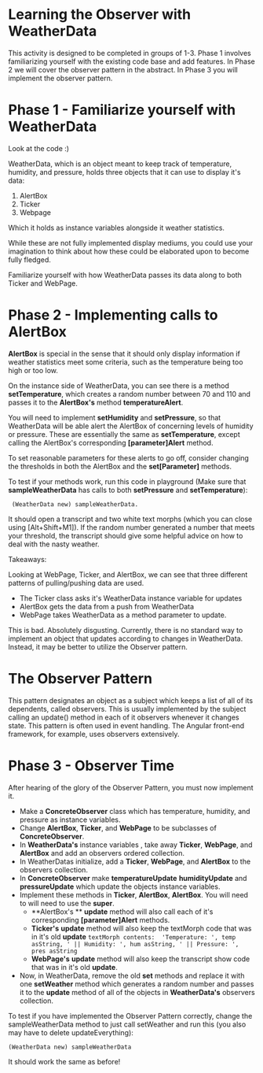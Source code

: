 # Learning the Observer with WeatherData

This activity is designed to be completed in groups of 1-3. Phase 1 involves familiarizing yourself with the existing code base and add features. In Phase 2 we will cover the observer pattern in the abstract. In Phase 3 you will implement the observer pattern.


# Phase 1 - Familiarize yourself with WeatherData 

Look at the code :) 

WeatherData, which is an object meant to keep track of temperature, humidity, and pressure, holds three objects that it can use to display it's data: 

1) AlertBox
2) Ticker 
3) Webpage

Which it holds as instance variables alongside it weather statistics. 

While these are not fully implemented display mediums, you could use your imagination to think about how these could be elaborated upon to become fully fledged. 

Familiarize yourself with how WeatherData passes its data along to both Ticker and WebPage.


# Phase 2 - Implementing calls to AlertBox

**AlertBox** is special in the sense that it should only display information if weather statistics meet some criteria, such as the temperature being too high or too low. 

On the instance side of WeatherData, you can see there is a method **setTemperature**, which creates a random number between 70 and 110 and passes it to the **AlertBox's** method **temperatureAlert**. 

You will need to implement **setHumidity** and **setPressure**, so that WeatherData will be able  alert the AlertBox of concerning levels of humidity or pressure. These are essentially the same as **setTemperature**, except calling the AlertBox's corresponding **[parameter]Alert** method. 

 To set reasonable parameters for these alerts to go off, consider changing the thresholds in both the AlertBox and the **set[Parameter]** methods. 

To test if your methods work, run this code in playground (Make sure that **sampleWeatherData** has calls to both **setPressure** and **setTemperature**): 

 

     (WeatherData new) sampleWeatherData.   

  
It should open a transcript and two white text morphs (which you can close using [Alt+Shift+M1]). If the random number generated a number that meets your threshold, the transcript should give some helpful advice on how to deal with the nasty weather. 

Takeaways:

Looking at WebPage, Ticker, and AlertBox, we can see that three different patterns of pulling/pushing data are used. 
- The Ticker class asks it's WeatherData instance variable for updates
- AlertBox gets the data from a push from WeatherData 
- WebPage takes WeatherData as a method parameter to update. 

This is bad. Absolutely disgusting. Currently, there is no standard way to implement  an object that updates according to changes in WeatherData. Instead, it may be better to utilize the Observer pattern. 

# The Observer Pattern
This pattern designates an object as a subject which keeps a list of all of its dependents, called observers. This is usually implemented by the subject  calling an update() method in each of it observers whenever it changes state. This pattern is often used in event handling. The Angular front-end framework, for example, uses observers extensively. 


# Phase 3 - Observer Time 

After hearing of the glory of the Observer Pattern, you must now implement it. 

- Make a **ConcreteObserver** class which has temperature, humidity, and pressure as instance variables. 
- Change **AlertBox**, **Ticker**, and **WebPage** to be subclasses of **ConcreteObserver**. 
- In **WeatherData's** instance variables , take away **Ticker**, **WebPage**, and **AlertBox**  and add an observers ordered collection.
- In WeatherDatas initialize, add a **Ticker**, **WebPage**, and **AlertBox**  to the observers collection. 
- In **ConcreteObserver** make **temperatureUpdate**  **humidityUpdate** and **pressureUpdate** which update the objects instance variables.
-  Implement these methods in **Ticker**, **AlertBox**, **AlertBox**. You will need to will need to use the **super**. 
	- **AlertBox's **  **update** method will also call each of it's corresponding **[parameter]Alert** methods. 
	- **Ticker's** **update** method will also keep the textMorph code that was in it's old **update** 
	`textMorph contents:  'Temperature: ', temp asString, ' || Humidity: ', hum asString, ' || Pressure: ', pres asString`
	- **WebPage's**  **update** method will also keep the transcript show code that was in it's old **update**. 
- Now, in WeatherData, remove the old **set** methods and replace it with one **setWeather** method which generates a random number and passes it to the **update** method of all of the objects in **WeatherData's** observers collection. 

To test if you have implemented the Observer Pattern correctly, change the sampleWeatherData method to just call setWeather and run this (you also may have to delete updateEverything): 

    (WeatherData new) sampleWeatherData
It should work the same as before!
